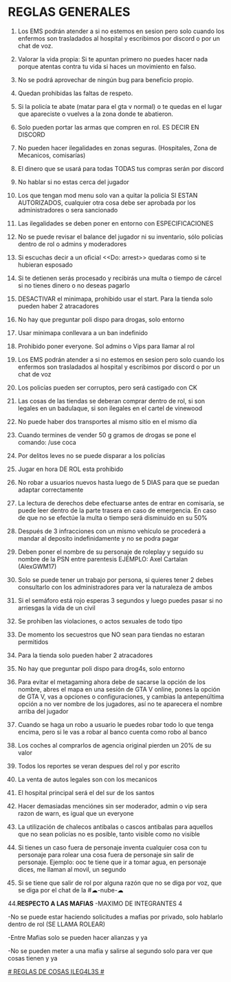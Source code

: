 # REGLAS GENERALES

1. Los EMS podrán atender a si no estemos en sesion pero solo cuando los enfermos son trasladados al hospital y escribimos por discord o por un chat de voz.

2. Valorar la vida propia: Si te apuntan primero no puedes hacer nada porque atentas contra tu vida si haces un movimiento en falso.

3. No se podrá aprovechar de ningún bug para beneficio propio.

4. Quedan prohibidas las faltas de respeto.

5. Si la policía te abate (matar para el gta v normal) o te quedas en el lugar que apareciste o vuelves a la zona donde te abatieron.

6. Solo pueden portar las armas que compren en rol. ES DECIR EN DISCORD

7. No pueden hacer ilegalidades en zonas seguras. (Hospitales, Zona de Mecanicos, comisarías)

8. El dinero que se usará para todas TODAS tus compras serán por discord

9. No hablar si no estas cerca del jugador

10. Los que tengan mod menu solo van a quitar la policia SI ESTAN AUTORIZADOS, cualquier otra cosa debe ser aprobada por los administradores o sera sancionado

11. Las ilegalidades se deben poner en entorno con ESPECIFICACIONES

12. No se puede revisar el balance del jugador ni su inventario, sólo policías dentro de rol o admins y moderadores

13. Si escuchas decir a un oficial <<Do: arrest>> quedaras como si te hubieran esposado

14. Si te detienen serás procesado y recibirás una multa o tiempo de cárcel si no tienes dinero o no deseas pagarlo

15. DESACTIVAR el minimapa, prohibido usar el start. Para la tienda solo pueden haber 2 atracadores

33. No hay que preguntar poli dispo para drogas, solo entorno

34. Usar minimapa conllevara a un ban indefinido

16. Prohibido poner everyone. Sol admins o Vips para llamar al rol

17. Los EMS podrán atender a si no estemos en sesion pero solo cuando los enfermos son trasladados al hospital y escribimos por discord o por un chat de voz

18. Los policías pueden ser corruptos, pero será castigado con CK

19. Las cosas de las tiendas se deberan comprar dentro de rol, si son legales en un badulaque, si son ilegales en el cartel de vinewood

20. No puede haber dos transportes al mismo sitio en el mismo día

21. Cuando termines de vender 50 g  gramos de drogas se pone el comando: /use coca

22. Por delitos leves no se puede disparar a los policías

23. Jugar en hora DE ROL esta prohibido

24. No robar a usuarios nuevos hasta luego de 5 DIAS para que se puedan adaptar correctamente

25. La lectura de derechos debe efectuarse antes de entrar en comisaría, se puede leer dentro de la parte trasera en caso de emergencia. En caso de que no se efectúe la multa o tiempo será disminuido en su 50%

26. Después de 3 infracciones con un mismo vehículo se procederá a mandar al deposito indefinidamente y no se podra pagar

27. Deben poner el nombre de su personaje de roleplay y seguido su nombre de la PSN entre parentesis EJEMPLO: Axel Cartalan (AlexGWM17)

28. Solo se puede tener un trabajo por persona, si quieres tener 2 debes consultarlo con los administradores para ver la naturaleza de ambos

29. Si el semáforo está rojo esperas 3 segundos y luego puedes pasar si no arriesgas la vida de un civil

30. Se prohiben las violaciones, o actos sexuales de todo tipo

31. De momento los secuestros que NO sean para tiendas no estaran permitidos

32. Para la tienda solo pueden haber 2 atracadores

33. No hay que preguntar poli dispo para drog4s, solo entorno

34. Para evitar el metagaming ahora debe de sacarse la opción de los nombre, abres el mapa en una sesión de GTA V online, pones la opción de GTA V, vas a opciones o configuraciones, y cambias la antepenúltima opción a no ver nombre de los jugadores, así no te aparecera el nombre arriba del jugador

35. Cuando se haga un robo a usuario le puedes robar todo lo que tenga encima, pero si le vas a robar al banco cuenta como robo al banco

36. Los coches al comprarlos de agencia original pierden un 20% de su valor

37. Todos los reportes se veran despues del rol y por escrito

38. La venta de autos legales son con los mecanicos

39. El hospital principal será el del sur de los santos

40. Hacer demasiadas menciónes sin ser moderador, admin o vip sera razon de warn, es igual que un everyone

41. La utilización de chalecos antibalas o cascos antibalas para aquellos que no sean policías no es posible, tanto visible como no visible

42. Si tienes un caso fuera de personaje inventa cualquier cosa con tu personaje para rolear una cosa fuera de personaje sin salir de personaje. Ejemplo: ooc te tiene que ir a tomar agua, en personaje dices, me llaman al movil, un segundo

43. Si se tiene que salir de rol por alguna razón que no se diga por voz, que se diga por el chat de la #☁-nube-☁

44.**RESPECTO A LAS MAFIAS**
-MAXIMO DE INTEGRANTES 4

-No se puede estar haciendo solicitudes a mafias por privado, solo hablarlo dentro de rol (SE LLAMA ROLEAR) 

-Entre Mafias solo se pueden hacer alianzas y ya

-No se pueden meter a una mafia y salirse al segundo solo para ver que cosas tienen y ya


[# REGLAS DE COSAS ILEG4L3S #](https://theredbladeclan.github.io/Beta-y-TRBC-RP/PAG2/)
